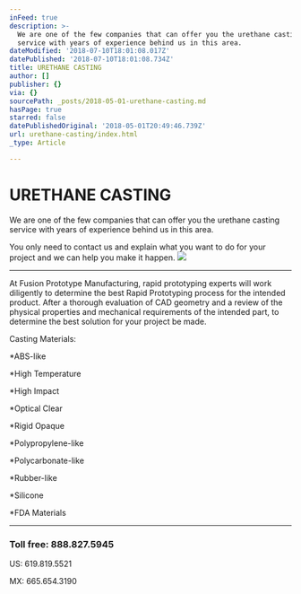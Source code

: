 ```yaml
---
inFeed: true
description: >-
  We are one of the few companies that can offer you the urethane casting
  service with years of experience behind us in this area.
dateModified: '2018-07-10T18:01:08.017Z'
datePublished: '2018-07-10T18:01:08.734Z'
title: URETHANE CASTING
author: []
publisher: {}
via: {}
sourcePath: _posts/2018-05-01-urethane-casting.md
hasPage: true
starred: false
datePublishedOriginal: '2018-05-01T20:49:46.739Z'
url: urethane-casting/index.html
_type: Article

---
```

# **URETHANE CASTING**

We are one of the few companies that can offer you the urethane casting service with years of experience behind us in this area.

You only need to contact us and explain what you want to do for your project and we can help you make it happen.
![](https://the-grid-user-content.s3-us-west-2.amazonaws.com/f5665efb-a95a-49a2-8907-faef71fc7bc5.jpg)

---

At Fusion Prototype Manufacturing, rapid prototyping experts will work diligently to determine the best Rapid Prototyping process for the intended product. After a thorough evaluation of CAD geometry and a review of the physical properties and mechanical requirements of the intended part, to determine the best solution for your project be made.

Casting Materials:

\*ABS-like

\*High Temperature

\*High Impact

\*Optical Clear

\*Rigid Opaque

\*Polypropylene-like

\*Polycarbonate-like

\*Rubber-like

\*Silicone

\*FDA Materials

---

### Toll free: 888.827.5945

US: 619.819.5521

MX: 665.654.3190